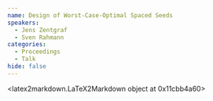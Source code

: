 ```yaml
---
name: Design of Worst-Case-Optimal Spaced Seeds
speakers:
  - Jens Zentgraf
  - Sven Rahmann
categories:
  - Proceedings
  - Talk
hide: false
---
```


<latex2markdown.LaTeX2Markdown object at 0x11cbb4a60>